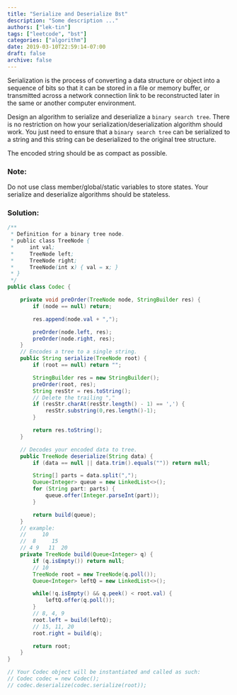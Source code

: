 ```yaml
---
title: "Serialize and Deserialize Bst"
description: "Some description ..."
authors: ["lek-tin"]
tags: ["leetcode", "bst"]
categories: ["algorithm"]
date: 2019-03-10T22:59:14-07:00
draft: false
archive: false
---
```

Serialization is the process of converting a data structure or object into a sequence of bits so that it can be stored in a file or memory buffer, or transmitted across a network connection link to be reconstructed later in the same or another computer environment.

Design an algorithm to serialize and deserialize a `binary search tree`. There is no restriction on how your serialization/deserialization algorithm should work. You just need to ensure that a `binary search tree` can be serialized to a string and this string can be deserialized to the original tree structure.

The encoded string should be as compact as possible.

### Note:
Do not use class member/global/static variables to store states. Your serialize and deserialize algorithms should be stateless.

### Solution:
```java
/**
 * Definition for a binary tree node.
 * public class TreeNode {
 *     int val;
 *     TreeNode left;
 *     TreeNode right;
 *     TreeNode(int x) { val = x; }
 * }
 */
public class Codec {

    private void preOrder(TreeNode node, StringBuilder res) {
        if (node == null) return;

        res.append(node.val + ",");

        preOrder(node.left, res);
        preOrder(node.right, res);
    }
    // Encodes a tree to a single string.
    public String serialize(TreeNode root) {
        if (root == null) return "";

        StringBuilder res = new StringBuilder();
        preOrder(root, res);
        String resStr = res.toString();
        // Delete the trailing ","
        if (resStr.charAt(resStr.length() - 1) == ',') {
            resStr.substring(0,res.length()-1);
        }

        return res.toString();
    }

    // Decodes your encoded data to tree.
    public TreeNode deserialize(String data) {
        if (data == null || data.trim().equals("")) return null;

        String[] parts = data.split(",");
        Queue<Integer> queue = new LinkedList<>();
        for (String part: parts) {
            queue.offer(Integer.parseInt(part));
        }

        return build(queue);
    }
    // example:
    //     10
    //  8     15
    // 4 9   11  20
    private TreeNode build(Queue<Integer> q) {
        if (q.isEmpty()) return null;
        // 10
        TreeNode root = new TreeNode(q.poll());
        Queue<Integer> leftQ = new LinkedList<>();

        while(!q.isEmpty() && q.peek() < root.val) {
            leftQ.offer(q.poll());
        }
        // 8, 4, 9
        root.left = build(leftQ);
        // 15, 11, 20
        root.right = build(q);

        return root;
    }
}

// Your Codec object will be instantiated and called as such:
// Codec codec = new Codec();
// codec.deserialize(codec.serialize(root));
```